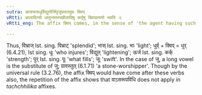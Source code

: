 ```yaml
---
sutra: भ्राजभासधुर्विद्युतोर्जिपॄजुग्रावस्तुवः क्विप्
vRtti: भ्राजादिभ्यो धातुभ्यस्तच्छीलादिषु कर्तृषु क्विप्प्रत्ययो भवति ॥
vRtti_eng: The affix क्विप् comes, in the sense of 'the agent having such a habit &c.' after the verbs भ्राज् 'to shine' भास 'to shine', धुर्व 'to injure', द्युत् 'to shine', ऊर्ज 'to be strong', पॄ 'to fill', जु 'to move rapidly' and स्तु 'to praise', when it is preceded by the word ग्रावन् 'a stone'.

---
```

Thus, विभ्राज् Ist. sing. विभ्राट् 'splendid'; भास् Ist. sing. भाः 'light'; धुर्व् + क्विप् = धुर् (6.4.21), Ist sing. धूः 'who injures'; विद्युत् 'lightening'; ऊर्ज Ist. sing. कर्क् 'strength'; पुर् Ist. sing. पूः 'what fills'; जूः 'swift'. In the case of जु, a long vowel is the substitute of जु; ग्रावस्तुत् (6.1.71) 'a stone-worshipper'. Though by the universal rule (3.2.76), the affix क्विप् would have come after these verbs also, the repetition of the affix shows that वाऽसरूपविधि does not apply in _tachchhilika_ affixes.